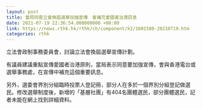 ```yaml
---
layout: post
title: 當局同意立會換屆選舉加強宣傳　會補充愛國者治港訊息
date: 2021-07-19 22:36:54.000000000 +08:00
link: https://news.rthk.hk/rthk/ch/component/k2/1601580-20210719.htm
categories: rthk
---
```


立法會政制事務委員會，討論立法會換屆選舉宣傳計劃。

有議員建議重點宣傳愛國者治港原則，當局表示同意要加強宣傳，會與香港電台或選舉事務處，在宣傳中補充這個重要訊息。

另外，選委會界別分組臨時投票人登記冊，部分人在多於一個界別分組登記做選民。修改選舉制度後，新增的「基層社團」有404名團體選民，部分團體選民，記者未能在網上找到詳細資料。
